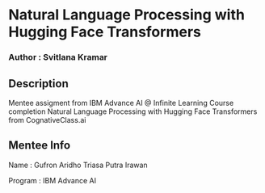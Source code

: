 # Natural Language Processing with Hugging Face Transformers

### Author : Svitlana Kramar

## Description
Mentee assigment from IBM Advance AI @ Infinite Learning Course completion Natural Language Processing with Hugging Face Transformers from CognativeClass.ai

## Mentee Info

Name : Gufron Aridho Triasa Putra Irawan

Program : IBM Advance AI
